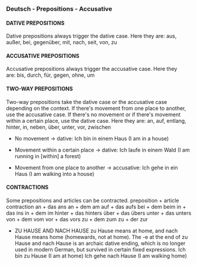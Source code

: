 ### Deutsch - Prepositions - Accusative 

#### DATIVE PREPOSITIONS
Dative prepositions always trigger the dative case.
Here they are: aus, außer, bei, gegenüber, mit, nach, seit, von, zu

#### ACCUSATIVE PREPOSITIONS
Accusative prepositions always trigger the accusative case.
Here they are: bis, durch, für, gegen, ohne, um

#### TWO-WAY PREPOSITIONS
Two-way prepositions take the dative case or the accusative case depending on the context.
If there's movement from one place to another, use the accusative case.
If there's no movement or if there's movement within a certain place, use the dative case.
Here they are: an, auf, entlang, hinter, in, neben, über, unter, vor, zwischen

* No movement -> dative:
Ich bin in einem Haus (I am in a house)

* Movement within a certain place -> dative:
Ich laufe in einem Wald (I am running in [within] a forest)

* Movement from one place to another -> accusative:
Ich gehe in ein Haus (I am walking into a house)

#### CONTRACTIONS
Some prepositions and articles can be contracted.
preposition + article	contraction
    an + das	            ans
    an + dem	            am
    auf + das	            aufs
    bei + dem	            beim
    in + das	            ins
    in + dem	            im
    hinter + das	        hinters
    über + das	            übers
    unter + das	            unters
    von + dem	            vom
    vor + das	            vors
    zu + dem	            zum
    zu + der	            zur

* ZU HAUSE AND NACH HAUSE
zu Hause means at home, and nach Hause means home (homewards, not at home). The -e at the end of zu Hause and nach Hause is an archaic dative ending, which is no longer used in modern German, but survived in certain fixed expressions.
Ich bin zu Hause (I am at home)
Ich gehe nach Hause (I am walking home)




